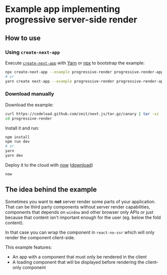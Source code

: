 # Example app implementing progressive server-side render

## How to use

### Using `create-next-app`

Execute [`create-next-app`](https://github.com/zeit/next.js/tree/canary/packages/create-next-app) with [Yarn](https://yarnpkg.com/lang/en/docs/cli/create/) or [npx](https://github.com/zkat/npx#readme) to bootstrap the example:

```bash
npx create-next-app --example progressive-render progressive-render-app
# or
yarn create next-app --example progressive-render progressive-render-app
```

### Download manually

Download the example:

```bash
curl https://codeload.github.com/zeit/next.js/tar.gz/canary | tar -xz --strip=2 next.js-canary/examples/progressive-render
cd progressive-render
```

Install it and run:

```bash
npm install
npm run dev
# or
yarn
yarn dev
```

Deploy it to the cloud with [now](https://zeit.co/now) ([download](https://zeit.co/download))

```bash
now
```

## The idea behind the example

Sometimes you want to **not** server render some parts of your application. That can be third party components without server render capabilities, components that depends on `window` and other browser only APIs or just because that content isn't important enough for the user (eg. below the fold content).

In that case you can wrap the component in `react-no-ssr` which will only render the component client-side.

This example features:

- An app with a component that must only be rendered in the client
- A loading component that will be displayed before rendering the client-only component
